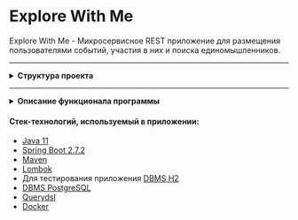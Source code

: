 # Explore With Me

Explore With Me - Микросервисное REST приложение для размещения пользователями событий, участия в них и поиска 
единомышленников.

---
<details><summary><b>Структура проекта</b></summary>

Приложение разделено на три сервиса:
1) gateway - валидация входящих запросов(на данный момент отключен).
2) main-service - основная бизнес-логика.
    Разделена на три вида:
   - публичная - доступна без регистрации любому пользовател;
   - закрытая - доступна только авторизованным пользователям;
   - административная - для администраторов сервиса.
3) stats-service - сбор статистики по просмотрам событий.
</details>

---

<details><summary><b>Описание функционала программы</b></summary>

1) Для неавторизованных пользователей:

   - «Поиск(просмотр)» - Осуществляется по событиям с возможностью фильтрации, по категориям, по компиляциям событий с 
   возможностью фильтрации. Просмотры событий фиксируются в сервисе статистики по ip пользователя.
   
2) Для авторизованных пользователей:

   - «События» - Пользователь может создать какое-то событие, отредактировать, и просматривать его. При создании событию 
   присваивается статус PENDING, пока администратор ресурса его не проверит. Событие может быть платным или бесплатным. 
   На него устанавливается или не устанавливается кол-во учавствующих, а так же нужна ли проверка заявок на участие.

   - «Заявки на участие» - Возможность отправить заявку на участие в опубликованном событии. Инициатор события не может 
   подать заявку на своё же событие. Если событие не требует проверки заявки, то ей присваивается статус CONFIRMED - 
   подтверждена, или статус PENDING - ожидание проверки.
   Инициатор события может, в случае если событие требует проверки заявки, подтвердить или отвергнуть заявку на участие
   другого пользователя.
   
3) Для администраторов ресурса:

   - «Пользователи» - Администратор добавляет, просмотривает и удаляет пользователей. При создании пользователя поля 
   name и email должны быть уникальными для каждого пользователя.

   - «Категории» - Каждое событие относится к определенной категории, например "театральное выступление". Администратор 
   создаёт, изменяет название и удаляет категории(если с категорией связано хотя бы одно событие, то её нельзя удалить).
   
   - «Подборки мероприятий» - События можно объединять в подборки и давать им названия. Реализована возможность 
   добавлять события, удалять события из подборок. Подборки можно закрепить на главной странице или открепить.
   
   - «Модерация событий» - Администратор проверяет, созданные пользователями, события. Он может их изменить(отредактировать), 
   опубликовать или отклонить.
   
   - «Локации» - Создание локаций в виде круглых областей на карте. Локация имеет центр окружности в виде 
   координат(долгота и широта), радиус и список событий в нём. Администратор добавляет локации, редактирует их, удаляет. 
   При добавлении события в локацию идет проверка на нахождение события внутри этой локации.
</details>

#### Стек-технологий, используемый в приложении:
- [Java 11](https://docs.aws.amazon.com/corretto/latest/corretto-11-ug/downloads-list.html)
- [Spring Boot 2.7.2](https://docs.spring.io/spring-boot/docs/2.7.2/api/)
- [Maven](https://maven.apache.org/)
- [Lombok](https://projectlombok.org/)
- Для тестирования приложения [DBMS H2](http://www.h2database.com/html/main.html)
- [DBMS PostgreSQL](https://www.postgresql.org/)
- [Querydsl](http://querydsl.com/)
- [Docker](https://www.docker.com/)
